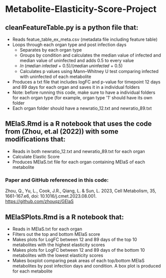 # Metabolite-Elasticity-Score-Project

## cleanFeatureTable.py is a python file that:
- Reads featue_table_ex_meta.csv (metadata file including feature table)
- Loops through each organ type and post infection days
    - Separates by each organ type 
    - Groups by condition and calculates the median value of infected and median value of uninfected and adds 0.5 to every value
    - 𝑙𝑛 (𝑚𝑒𝑑𝑖𝑎𝑛 𝑖𝑛𝑓𝑒𝑐𝑡𝑒𝑑 + 0.5)/(𝑚𝑒𝑑𝑖𝑎𝑛 𝑢𝑛𝑖𝑛𝑓𝑒𝑐𝑡𝑒𝑑 + 0.5)
    - Calculates p values using Mann–Whitney U test comparing infected with uninfected of each metabolite
- Produces a txt file that includes logFC and p-value for timepoint 12 days and 89 days for each organ and saves it in a individual folders
- Note: before running this code, make sure to have a individual folders for each organ type (for example, organ type '1' should have its own folder
- Each organ folder should have a newratio_12.txt and newratio_89.txt


## MElaS.Rmd is a R notebook that uses the code from (Zhou, et.al (2022)) with some modifications that:
- Reads in both newratio_12.txt and newratio_89.txt for each organ
- Calculate Elastic Score  
- Produces MElaS.txt file for each organ containing MElaS of each metabolite
  
### Paper and GitHub referenced in this code:
Zhou, Q., Yu, L., Cook, J.R., Qiang, L. & Sun, L. 2023, Cell Metabolism, 35, 1661-167.e6, doi: 10.1016/j.cmet.2023.08.001.
https://github.com/zhouqz/GElaS

## MElaSPlots.Rmd is a R notebook that:
- Reads in MElaS.txt for each organ
- Filters out the top and bottom MElaS score
- Makes plots for LogFC between 12 and 89 days of the top 10 metabolites with the highest elasticity scores
- Makes plots for LogFC between 12 and 89 days of the bottom 10 metabolites with the lowest elasticity scores
- Makes boxplot comparing peak areas of each top/bottom MElaS metabolites by post infection days and condition. A box plot is produced for each metabolite











